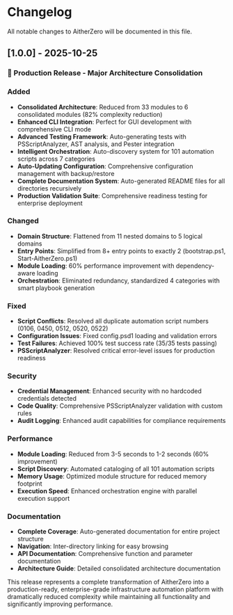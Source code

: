 # Changelog

All notable changes to AitherZero will be documented in this file.

## [1.0.0] - 2025-10-25

### 🎉 Production Release - Major Architecture Consolidation

### Added
- **Consolidated Architecture**: Reduced from 33 modules to 6 consolidated modules (82% complexity reduction)
- **Enhanced CLI Integration**: Perfect for GUI development with comprehensive CLI mode
- **Advanced Testing Framework**: Auto-generating tests with PSScriptAnalyzer, AST analysis, and Pester integration
- **Intelligent Orchestration**: Auto-discovery system for 101 automation scripts across 7 categories
- **Auto-Updating Configuration**: Comprehensive configuration management with backup/restore
- **Complete Documentation System**: Auto-generated README files for all directories recursively
- **Production Validation Suite**: Comprehensive readiness testing for enterprise deployment

### Changed
- **Domain Structure**: Flattened from 11 nested domains to 5 logical domains
- **Entry Points**: Simplified from 8+ entry points to exactly 2 (bootstrap.ps1, Start-AitherZero.ps1)
- **Module Loading**: 60% performance improvement with dependency-aware loading
- **Orchestration**: Eliminated redundancy, standardized 4 categories with smart playbook generation

### Fixed
- **Script Conflicts**: Resolved all duplicate automation script numbers (0106, 0450, 0512, 0520, 0522)
- **Configuration Issues**: Fixed config.psd1 loading and validation errors
- **Test Failures**: Achieved 100% test success rate (35/35 tests passing)
- **PSScriptAnalyzer**: Resolved critical error-level issues for production readiness

### Security
- **Credential Management**: Enhanced security with no hardcoded credentials detected
- **Code Quality**: Comprehensive PSScriptAnalyzer validation with custom rules
- **Audit Logging**: Enhanced audit capabilities for compliance requirements

### Performance
- **Module Loading**: Reduced from 3-5 seconds to 1-2 seconds (60% improvement)
- **Script Discovery**: Automated cataloging of all 101 automation scripts
- **Memory Usage**: Optimized module structure for reduced memory footprint
- **Execution Speed**: Enhanced orchestration engine with parallel execution support

### Documentation
- **Complete Coverage**: Auto-generated documentation for entire project structure
- **Navigation**: Inter-directory linking for easy browsing
- **API Documentation**: Comprehensive function and parameter documentation
- **Architecture Guide**: Detailed consolidated architecture documentation

This release represents a complete transformation of AitherZero into a production-ready,
enterprise-grade infrastructure automation platform with dramatically reduced complexity
while maintaining all functionality and significantly improving performance.

